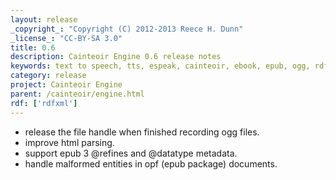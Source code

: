 ```yaml
---
layout: release
_copyright_: "Copyright (C) 2012-2013 Reece H. Dunn"
_license_: "CC-BY-SA 3.0"
title: 0.6
description: Cainteoir Engine 0.6 release notes
keywords: text to speech, tts, espeak, cainteoir, ebook, epub, ogg, rdf, metadata
category: release
project: Cainteoir Engine
parent: /cainteoir/engine.html
rdf: ['rdfxml']
---
```


*  release the file handle when finished recording ogg files.
*  improve html parsing.
*  support epub 3 @refines and @datatype metadata.
*  handle malformed entities in opf (epub package) documents.
